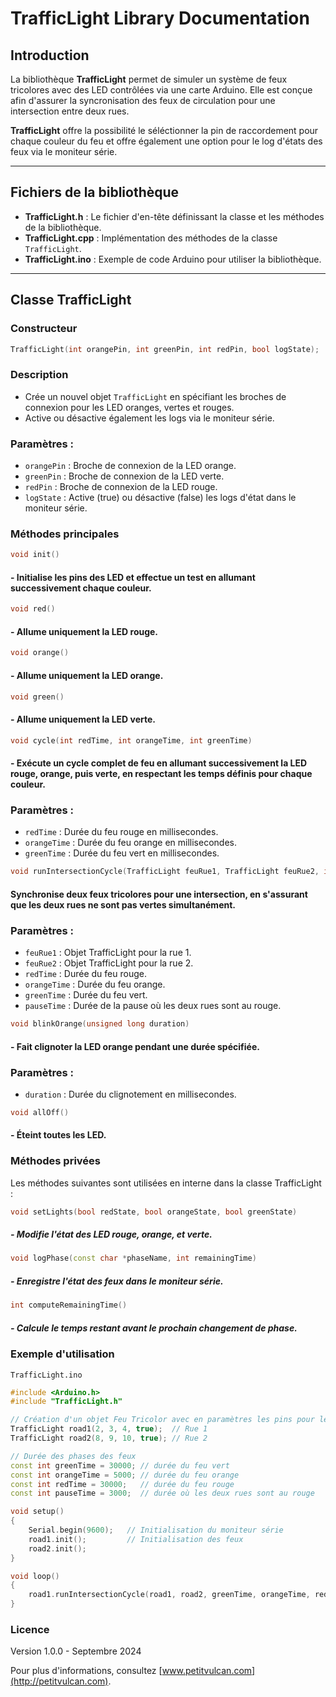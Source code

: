 # TrafficLight Library Documentation

## Introduction

La bibliothèque **TrafficLight** permet de simuler un système de feux tricolores avec des LED contrôlées via une carte Arduino. Elle est conçue afin d'assurer la syncronisation des feux de circulation pour une intersection entre deux rues. 

**TrafficLight** offre la possibilité le séléctionner la pin de raccordement pour chaque couleur du feu et offre également une option pour le log d'états des feux via le moniteur série.

---

## Fichiers de la bibliothèque

- **TrafficLight.h** : Le fichier d'en-tête définissant la classe et les méthodes de la bibliothèque.
- **TrafficLight.cpp** : Implémentation des méthodes de la classe `TrafficLight`.
- **TrafficLight.ino** : Exemple de code Arduino pour utiliser la bibliothèque.

---

## Classe TrafficLight

### Constructeur
```cpp
TrafficLight(int orangePin, int greenPin, int redPin, bool logState);
```
### Description
- Crée un nouvel objet `TrafficLight` en spécifiant les broches de connexion pour les LED oranges, vertes et rouges.
- Active ou désactive également les logs via le moniteur série.

### Paramètres :

- `orangePin` : Broche de connexion de la LED orange.
- `greenPin` : Broche de connexion de la LED verte.
- `redPin` : Broche de connexion de la LED rouge.
- `logState` : Active (true) ou désactive (false) les logs d'état dans le moniteur série.

### Méthodes principales

```cpp
void init()
```
#### - Initialise les pins des LED et effectue un test en allumant successivement chaque couleur.

```cpp
void red()
```
#### - Allume uniquement la LED rouge.

```cpp
void orange()
```
#### - Allume uniquement la LED orange.

```cpp
void green()
```
#### - Allume uniquement la LED verte.

```cpp
void cycle(int redTime, int orangeTime, int greenTime)
```
#### - Exécute un cycle complet de feu en allumant successivement la LED rouge, orange, puis verte, en respectant les temps définis pour chaque couleur.

### Paramètres :
- `redTime` : Durée du feu rouge en millisecondes.
- `orangeTime` : Durée du feu orange en millisecondes.
- `greenTime` : Durée du feu vert en millisecondes.

```cpp
void runIntersectionCycle(TrafficLight feuRue1, TrafficLight feuRue2, int redTime, int orangeTime, int greenTime, int pauseTime)
```
#### Synchronise deux feux tricolores pour une intersection, en s'assurant que les deux rues ne sont pas vertes simultanément.

### Paramètres :
- `feuRue1` : Objet TrafficLight pour la rue 1.
- `feuRue2` : Objet TrafficLight pour la rue 2.
- `redTime` : Durée du feu rouge.
- `orangeTime` : Durée du feu orange.
- `greenTime` : Durée du feu vert.
- `pauseTime` : Durée de la pause où les deux rues sont au rouge.

```cpp
void blinkOrange(unsigned long duration)
```
#### - Fait clignoter la LED orange pendant une durée spécifiée.

### Paramètres :
- `duration` : Durée du clignotement en millisecondes.

```cpp
void allOff()
```
#### - Éteint toutes les LED.

### Méthodes privées

Les méthodes suivantes sont utilisées en interne dans la classe TrafficLight :

```cpp
void setLights(bool redState, bool orangeState, bool greenState) 
```
##### - Modifie l'état des LED rouge, orange, et verte.


```cpp
void logPhase(const char *phaseName, int remainingTime) 
```
##### - Enregistre l'état des feux dans le moniteur série.


```cpp
int computeRemainingTime()
```
##### - Calcule le temps restant avant le prochain changement de phase.


### Exemple d'utilisation

`TrafficLight.ino`

```cpp 
#include <Arduino.h>
#include "TrafficLight.h"

// Création d'un objet Feu Tricolor avec en paramètres les pins pour les LED de chaque feu ainsi que l'option pour les logs d'état
TrafficLight road1(2, 3, 4, true);  // Rue 1
TrafficLight road2(8, 9, 10, true); // Rue 2

// Durée des phases des feux
const int greenTime = 30000; // durée du feu vert
const int orangeTime = 5000; // durée du feu orange
const int redTime = 30000;   // durée du feu rouge
const int pauseTime = 3000;  // durée où les deux rues sont au rouge

void setup()
{
    Serial.begin(9600);   // Initialisation du moniteur série
    road1.init();         // Initialisation des feux
    road2.init();
}

void loop()
{
    road1.runIntersectionCycle(road1, road2, greenTime, orangeTime, redTime, pauseTime);
}

```

### Licence
Version 1.0.0 - Septembre 2024

Pour plus d'informations, consultez [www.petitvulcan.com](http://petitvulcan.com).
